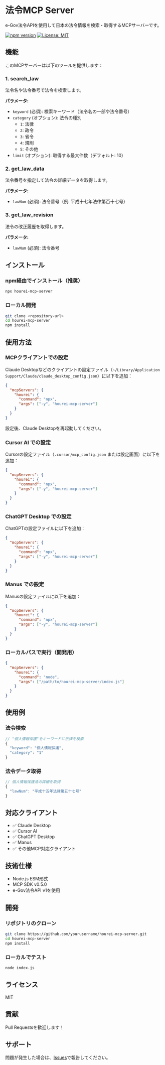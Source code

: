 # 法令MCP Server

e-Gov法令APIを使用して日本の法令情報を検索・取得するMCPサーバーです。

[![npm version](https://badge.fury.io/js/hourei-mcp-server.svg)](https://www.npmjs.com/package/hourei-mcp-server)
[![License: MIT](https://img.shields.io/badge/License-MIT-yellow.svg)](https://opensource.org/licenses/MIT)

## 機能

このMCPサーバーは以下のツールを提供します：

### 1. search_law
法令名や法令番号で法令を検索します。

**パラメータ:**
- `keyword` (必須): 検索キーワード（法令名の一部や法令番号）
- `category` (オプション): 法令の種別
  - `1`: 法律
  - `2`: 政令
  - `3`: 省令
  - `4`: 規則
  - `5`: その他
- `limit` (オプション): 取得する最大件数（デフォルト: 10）

### 2. get_law_data
法令番号を指定して法令の詳細データを取得します。

**パラメータ:**
- `lawNum` (必須): 法令番号（例: 平成十七年法律第百十七号）

### 3. get_law_revision
法令の改正履歴を取得します。

**パラメータ:**
- `lawNum` (必須): 法令番号

## インストール

### npm経由でインストール（推奨）

```bash
npx hourei-mcp-server
```

### ローカル開発

```bash
git clone <repository-url>
cd hourei-mcp-server
npm install
```

## 使用方法

### MCPクライアントでの設定

Claude Desktopなどのクライアントの設定ファイル（`~/Library/Application Support/Claude/claude_desktop_config.json`）に以下を追加：

```json
{
  "mcpServers": {
    "hourei": {
      "command": "npx",
      "args": ["-y", "hourei-mcp-server"]
    }
  }
}
```

設定後、Claude Desktopを再起動してください。

### Cursor AI での設定

Cursorの設定ファイル（`.cursor/mcp_config.json` または設定画面）に以下を追加：

```json
{
  "mcpServers": {
    "hourei": {
      "command": "npx",
      "args": ["-y", "hourei-mcp-server"]
    }
  }
}
```

### ChatGPT Desktop での設定

ChatGPTの設定ファイルに以下を追加：

```json
{
  "mcpServers": {
    "hourei": {
      "command": "npx",
      "args": ["-y", "hourei-mcp-server"]
    }
  }
}
```

### Manus での設定

Manusの設定ファイルに以下を追加：

```json
{
  "mcpServers": {
    "hourei": {
      "command": "npx",
      "args": ["-y", "hourei-mcp-server"]
    }
  }
}
```

### ローカルパスで実行（開発用）

```json
{
  "mcpServers": {
    "hourei": {
      "command": "node",
      "args": ["/path/to/hourei-mcp-server/index.js"]
    }
  }
}
```

## 使用例

### 法令検索
```javascript
// "個人情報保護"をキーワードに法律を検索
{
  "keyword": "個人情報保護",
  "category": "1"
}
```

### 法令データ取得
```javascript
// 個人情報保護法の詳細を取得
{
  "lawNum": "平成十五年法律第五十七号"
}
```

## 対応クライアント

- ✅ Claude Desktop
- ✅ Cursor AI
- ✅ ChatGPT Desktop
- ✅ Manus
- ✅ その他MCP対応クライアント

## 技術仕様

- Node.js ESM形式
- MCP SDK v0.5.0
- e-Gov法令API v1を使用

## 開発

### リポジトリのクローン

```bash
git clone https://github.com/yourusername/hourei-mcp-server.git
cd hourei-mcp-server
npm install
```

### ローカルでテスト

```bash
node index.js
```

## ライセンス

MIT

## 貢献

Pull Requestsを歓迎します！

## サポート

問題が発生した場合は、[Issues](https://github.com/yourusername/hourei-mcp-server/issues)で報告してください。
